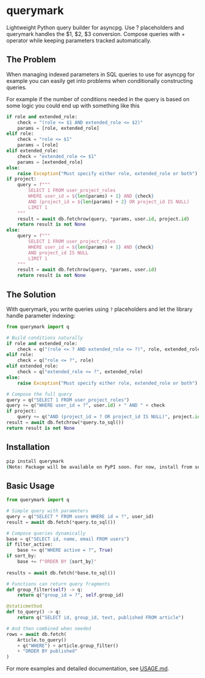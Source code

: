 # querymark
Lightweight Python query builder for asyncpg. Use ? placeholders and querymark handles the $1, $2, $3 conversion. Compose queries with + operator while keeping parameters tracked automatically.

## The Problem
When managing indexed parameters in SQL queries to use for asyncpg for example you can easily get into problems when conditionally constructing queries.

For example if the number of conditions needed in the query is based on some logic you could end up with something like this

```Python
if role and extended_role:
    check = "(role <= $1 AND extended_role <= $2)"
    params = [role, extended_role]
elif role:
    check = "role <= $1"
    params = [role]
elif extended_role:
    check = "extended_role <= $1"
    params = [extended_role]
else:
    raise Exception("Must specify either role, extended_role or both")
if project:
    query = f"""
        SELECT 1 FROM user_project_roles
        WHERE user_id = ${len(params) + 1} AND {check}
        AND (project_id = ${len(params) + 2} OR project_id IS NULL)
        LIMIT 1
    """
    result = await db.fetchrow(query, *params, user.id, project.id)
    return result is not None
else:
    query = f"""
        SELECT 1 FROM user_project_roles
        WHERE user_id = ${len(params) + 1} AND {check}
        AND project_id IS NULL
        LIMIT 1
    """
    result = await db.fetchrow(query, *params, user.id)
    return result is not None
```

## The Solution

With querymark, you write queries using `?` placeholders and let the library handle parameter indexing:

```python
from querymark import q

# Build conditions naturally
if role and extended_role:
    check = q("(role <= ? AND extended_role <= ?)", role, extended_role)
elif role:
    check = q("role <= ?", role)
elif extended_role:
    check = q("extended_role <= ?", extended_role)
else:
    raise Exception("Must specify either role, extended_role or both")

# Compose the full query
query = q("SELECT 1 FROM user_project_roles")
query += q("WHERE user_id = ?", user.id) + " AND " + check
if project:
    query += q("AND (project_id = ? OR project_id IS NULL)", project.id)
result = await db.fetchrow(*query.to_sql())
return result is not None
```

## Installation

```bash
pip install querymark
(Note: Package will be available on PyPI soon. For now, install from source.)
```

## Basic Usage
```python
from querymark import q

# Simple query with parameters
query = q("SELECT * FROM users WHERE id = ?", user_id)
result = await db.fetch(*query.to_sql())

# Compose queries dynamically
base = q("SELECT id, name, email FROM users")
if filter_active:
    base += q("WHERE active = ?", True)
if sort_by:
    base += f"ORDER BY {sort_by}"
    
results = await db.fetch(*base.to_sql())

# Functions can return query fragments
def group_filter(self) -> q:
    return q("group_id = ?", self.group_id)

@staticmethod
def to_query() -> q:
    return q("SELECT id, group_id, text, published FROM article")

# And then combined when needed
rows = await db.fetch(
    Article.to_query()
    + q("WHERE") + article.group_filter()
    + "ORDER BY published"
)
```

For more examples and detailed documentation, see [USAGE.md](https://github.com/hlynurj/querymark/blob/main/USAGE.md).
